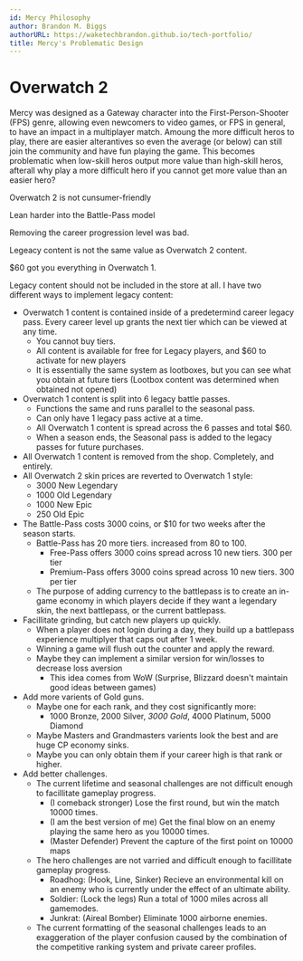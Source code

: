 ```yaml
---
id: Mercy Philosophy
author: Brandon M. Biggs
authorURL: https://waketechbrandon.github.io/tech-portfolio/
title: Mercy's Problematic Design
---
```


# Overwatch 2

Mercy was designed as a Gateway character into the First-Person-Shooter (FPS) genre, allowing even newcomers to video games, or FPS in general, to have an impact in a multiplayer match.
Amoung the more difficult heros to play, there are easier alterantives so even the average (or below) can still join the community and have fun playing the game.
This becomes problematic when low-skill heros output more value than high-skill heros, afterall why play a more difficult hero if you cannot get more value than an easier hero?

<!--truncate-->

Overwatch 2 is not cunsumer-friendly

Lean harder into the Battle-Pass model

Removing the career progression level was bad.

Legeacy content is not the same value as Overwatch 2 content.

$60 got you everything in Overwatch 1.

Legacy content should not be included in the store at all. I have two different ways to implement legacy content:

- Overwatch 1 content is contained inside of a predetermind career legacy pass. Every career level up grants the next tier which can be viewed at any time.
  - You cannot buy tiers.
  - All content is available for free for Legacy players, and $60 to activate for new players
  - It is essentially the same system as lootboxes, but you can see what you obtain at future tiers (Lootbox content was determined when obtained not opened)
- Overwatch 1 content is split into 6 legacy battle passes.
  - Functions the same and runs parallel to the seasonal pass.
  - Can only have 1 legacy pass active at a time.
  - All Overwatch 1 content is spread across the 6 passes and total $60.
  - When a season ends, the Seasonal pass is added to the legacy passes for future purchases.
- All Overwatch 1 content is removed from the shop. Completely, and entirely.
- All Overwatch 2 skin prices are reverted to Overwatch 1 style:
  - 3000 New Legendary
  - 1000 Old Legendary
  - 1000 New Epic
  - 250 Old Epic
- The Battle-Pass costs 3000 coins, or $10 for two weeks after the season starts.
  - Battle-Pass has 20 more tiers. increased from 80 to 100.
    - Free-Pass offers 3000 coins spread across 10 new tiers. 300 per tier
    - Premium-Pass offers 3000 coins spread across 10 new tiers. 300 per tier
  - The purpose of adding currency to the battlepass is to create an in-game economy in which players decide if they want a legendary skin, the next battlepass, or the current battlepass.
- Facillitate grinding, but catch new players up quickly.
  - When a player does not login during a day, they build up a battlepass experience multiplyer that caps out after 1 week. 
  - Winning a game will flush out the counter and apply the reward.
  - Maybe they can implement a similar version for win/losses to decrease loss aversion
    - This idea comes from WoW (Surprise, Blizzard doesn't maintain good ideas between games)
- Add more varients of Gold guns. 
  - Maybe one for each rank, and they cost significantly more:
    - 1000 Bronze, 2000 Silver, *3000 Gold*, 4000 Platinum, 5000 Diamond
  - Maybe Masters and Grandmasters varients look the best and are huge CP economy sinks.
  - Maybe you can only obtain them if your career high is that rank or higher.
- Add better challenges.
  - The current lifetime and seasonal challenges are not difficult enough to facillitate gameplay progress.
    - (I comeback stronger)           Lose the first round, but win the match 10000 times.
    - (I am the best version of me)   Get the final blow on an enemy playing the same hero as you 10000 times.
    - (Master Defender)               Prevent the capture of the first point on 10000 maps
  - The hero challenges are not varried and difficult enough to facillitate gameplay progress.
    - Roadhog: (Hook, Line, Sinker)   Recieve an environmental kill on an enemy who is currently under the effect of an ultimate ability.
    - Soldier: (Lock the legs)        Run a total of 1000 miles across all gamemodes.
    - Junkrat: (Aireal Bomber)        Eliminate 1000 airborne enemies.
  - The current formatting of the seasonal challenges leads to an exaggeration of the player confusion caused by the combination of the competitive ranking system and private career profiles.
